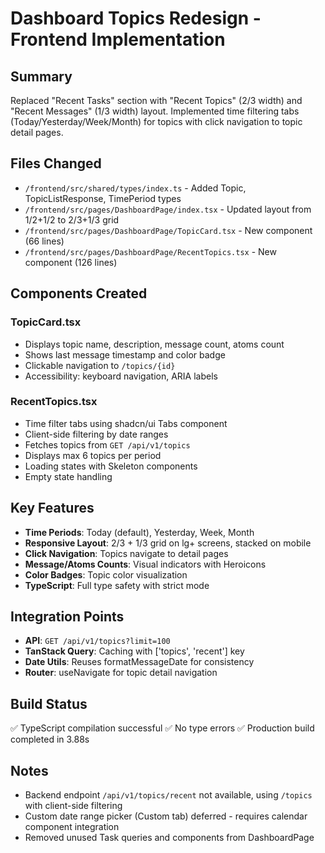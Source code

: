 # Dashboard Topics Redesign - Frontend Implementation

## Summary
Replaced "Recent Tasks" section with "Recent Topics" (2/3 width) and "Recent Messages" (1/3 width) layout. Implemented time filtering tabs (Today/Yesterday/Week/Month) for topics with click navigation to topic detail pages.

## Files Changed
- `/frontend/src/shared/types/index.ts` - Added Topic, TopicListResponse, TimePeriod types
- `/frontend/src/pages/DashboardPage/index.tsx` - Updated layout from 1/2+1/2 to 2/3+1/3 grid
- `/frontend/src/pages/DashboardPage/TopicCard.tsx` - New component (66 lines)
- `/frontend/src/pages/DashboardPage/RecentTopics.tsx` - New component (126 lines)

## Components Created

### TopicCard.tsx
- Displays topic name, description, message count, atoms count
- Shows last message timestamp and color badge
- Clickable navigation to `/topics/{id}`
- Accessibility: keyboard navigation, ARIA labels

### RecentTopics.tsx
- Time filter tabs using shadcn/ui Tabs component
- Client-side filtering by date ranges
- Fetches topics from `GET /api/v1/topics`
- Displays max 6 topics per period
- Loading states with Skeleton components
- Empty state handling

## Key Features
- **Time Periods**: Today (default), Yesterday, Week, Month
- **Responsive Layout**: 2/3 + 1/3 grid on lg+ screens, stacked on mobile
- **Click Navigation**: Topics navigate to detail pages
- **Message/Atoms Counts**: Visual indicators with Heroicons
- **Color Badges**: Topic color visualization
- **TypeScript**: Full type safety with strict mode

## Integration Points
- **API**: `GET /api/v1/topics?limit=100`
- **TanStack Query**: Caching with ['topics', 'recent'] key
- **Date Utils**: Reuses formatMessageDate for consistency
- **Router**: useNavigate for topic detail navigation

## Build Status
✅ TypeScript compilation successful
✅ No type errors
✅ Production build completed in 3.88s

## Notes
- Backend endpoint `/api/v1/topics/recent` not available, using `/topics` with client-side filtering
- Custom date range picker (Custom tab) deferred - requires calendar component integration
- Removed unused Task queries and components from DashboardPage
